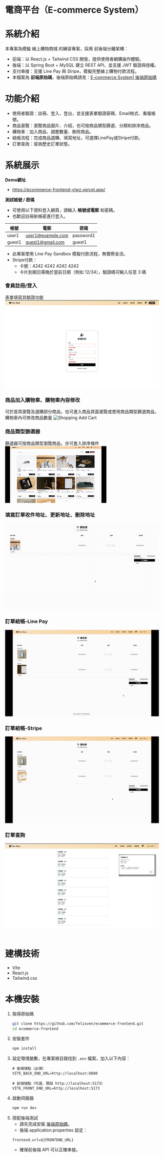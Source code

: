 # 電商平台（E-commerce System）

# 系統介紹
本專案為模擬 線上購物商城 的練習專案，採用 前後端分離架構：
- 前端：以 React.js + Tailwind CSS 開發，提供使用者網購操作體驗。
- 後端：以 Spring Boot + MySQL 建立 REST API，並支援 JWT 驗證與授權。
- 支付串接：支援 Line Pay 與 Stripe，模擬完整線上購物付款流程。
- 本檔案為 **前端原始碼**，後端原始碼請見：[E-commerce System| 後端原始碼](https://github.com/felixven/ecommerce-backend.git)

# 功能介紹
- 使用者驗證：註冊、登入、登出，並支援表單驗證密碼、Email格式、重複帳號。
- 商品瀏覽：瀏覽商品圖片、介紹，也可按商品類型篩選、分類和排序商品。
- 購物車：加入商品、調整數量、刪除商品。
- 結帳流程：完成商品選購、填寫地址，可選擇LinePay或Stripe付款。
- 訂單查詢：查詢歷史訂單狀態。

# 系統展示

**Demo網址**  
- https://ecommerce-frontend-ylwz.vercel.app/

**測試帳號 / 密碼**
<br>
- 可使用以下資料登入網頁，請輸入 **帳號或電郵** 和密碼。  
- 也歡迎註冊新帳密進行登入。

|帳號      |電郵                   |密碼        |
|-------- |--------------------- |------------|
| user1   |user1@example.com     |password1   |
| guest1  |guest1@gmail.com      |guest1   |

- 此專案使用 Line Pay Sandbox 模擬付款流程，無實際金流。
- Stripe付款：
   - 卡號：4242 4242 4242 4242
   - 卡片到期日需晚於當前日期（例如 12/34），驗證碼可輸入任意 3 碼

### 會員註冊/登入
表單填寫具驗證功能
![Member Register](docs/member-register.png)
<br/>

### 商品加入購物車、購物車內容修改
可於首頁瀏覽及選購部分商品，也可進入商品頁面瀏覽或使用商品類型篩選商品，購物車內可修改商品數量
![Shopping Add Cart](docs/shopping-addcart-flow.gif)
<br/>

### 商品類型篩選器
篩選器可按商品類型瀏覽商品，亦可套入排序條件
![Product Filter](docs/product-filter.gif)
<br/>

### 填寫訂單收件地址、更新地址、刪除地址
![Add Address](docs/add-address.gif)
<br/>

### 訂單結帳-Line Pay
![Order Checkout - Line Pay](docs/order-checkout-linepay.gif)
<br/>

### 訂單結帳-Stripe
![Order Checkout - Stripe](docs/order-checkout-stripe.gif)
<br/>

### 訂單查詢
![Order History](docs/order-history.png)
<br/><br/>

# 建構技術
- Vite
- React.js
- Tailwind.css

# 本機安裝
1. 取得原始碼  
   ```bash
   git clone https://github.com/felixven/ecommerce-frontend.git
   cd ecommerce-frontend
   ```
2. 安裝套件
   ```bash
   npm install
   ```
3. 設定環境變數，在專案根目錄找到 `.env` 檔案，加入以下內容：
   ```env
   # 後端端點（必填）
   VITE_BACK_END_URL=http://localhost:8080

   # 前端端點（可選，預設 http://localhost:5173）
   VITE_FRONT_END_URL=http://localhost:5173
   ```
4. 啟動伺服器
   ```bash
   npm run dev
   ```
5. 搭配後端測試
   - 請先完成安裝 [後端原始碼](https://github.com/felixven/ecommerce-backend#本機安裝與使用)。
   - 後端 application.properties 設定：
   ```properties
   frontend.url=${FRONTEND_URL}
   ```
   - 確保前後端 API 可以正確串接。






